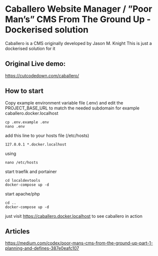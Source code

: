 # Caballero Website Manager / ”Poor Man’s” CMS From The Ground Up - Dockerised solution

Caballero is a CMS originally developed by Jason M. Knight
This is just a dockerised solution for it 


## Original Live demo:
https://cutcodedown.com/caballero/


## How to start 

Copy example environment variable file (.env) and edit the PROJECT_BASE_URL to match the needed subdomain for example caballero.docker.localhost
```
cp .env.example .env
nano .env 
```

add this line to your hosts file (/etc/hosts) 
```
127.0.0.1 *.docker.localhost
```
using 
```
nano /etc/hosts 
```



start traefik and portainer
```
cd localdevtools
docker-compose up -d 
```

start apache/php 
```
cd ..
docker-compose up -d 
```

just visit https://caballero.docker.localhost
to see caballero in action


## Articles 

https://medium.com/codex/poor-mans-cms-from-the-ground-up-part-1-planning-and-defines-387e0eafc107
